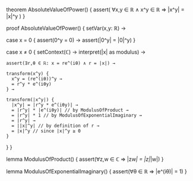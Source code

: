 theorem AbsoluteValueOfPower() {
  assert(
    ∀x,y ∈ ℝ ∧ x^y ∈ ℝ ⇒ |x^y| = |x|^y
  )
}

proof AbsoluteValueOfPower() {
  setVar(x,y: ℝ) →
  
  case x = 0 {
    assert(0^y = 0) →
    assert(|0^y| = |0|^y)
  }

  case x ≠ 0 {
    setContext(ℂ) →
    interpret(|x| as modulus) →
    
    assert(∃r,θ ∈ ℝ: x = re^(iθ) ∧ r = |x|) →
    
    transform(x^y) {
      x^y = (re^(iθ))^y →
      = r^y * e^(iθy)
    } →
    
    transform(|x^y|) {
      |x^y| = |r^y * e^(iθy)| →
      = |r^y| * |e^(iθy)| // by ModulusOfProduct →
      = |r^y| * 1 // by ModulusOfExponentialImaginary →
      = |r^y| →
      = ||x|^y| // by definition of r →
      = |x|^y // since |x|^y ≥ 0
    }
  }
}

lemma ModulusOfProduct() {
  assert(∀z,w ∈ ℂ ⇒ |z*w| = |z|*|w|)
}

lemma ModulusOfExponentialImaginary() {
  assert(∀θ ∈ ℝ ⇒ |e^(iθ)| = 1)
}